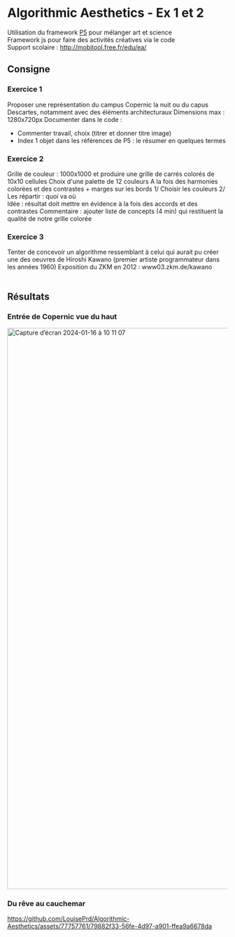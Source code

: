 # Algorithmic Aesthetics - Ex 1 et 2

Utilisation du framework  <a href="https://p5js.org/" target="_blank">P5</a> pour mélanger art et science <br>
Framework js pour faire des activités créatives via le code<br>
Support scolaire : http://mobitool.free.fr/edu/ea/

## Consigne

### Exercice 1
Proposer une représentation du campus Copernic la nuit ou du capus Descartes, notamment avec des éléments architecturaux
Dimensions max : 1280x720px
Documenter dans le code : 
- Commenter travail, choix (titrer et donner titre image)
- Index 1 objet dans les références de P5 : le résumer en quelques termes

### Exercice 2
Grille de couleur : 1000x1000 et produire une grille de carrés colorés de 10x10 cellules
Choix d'une palette de 12 couleurs
A la fois des harmonies colorées et des contrastes + marges sur les bords
1/ Choisir les couleurs
2/ Les répartir : quoi va où<br>
Idée : résultat doit mettre en évidence à la fois des accords et des contrastes
Commentaire : ajouter liste de concepts (4 min) qui restituent la qualité de notre grille colorée

### Exercice 3
Tenter de concevoir un algorithme ressemblant à celui qui aurait pu créer une des oeuvres de Hiroshi Kawano (premier artiste programmateur dans les années 1960)
Exposition du ZKM en 2012 : www03.zkm.de/kawano<br><br>

## Résultats
### Entrée de Copernic vue du haut
<img width="1280" alt="Capture d’écran 2024-01-16 à 10 11 07" src="https://github.com/LouisePrd/Algorithmic-Aesthetics-Ex1/assets/77757761/bd70aef8-ea08-47dc-8c0b-4fdbfe079bd0"><br>
### Du rêve au cauchemar
https://github.com/LouisePrd/Algorithmic-Aesthetics/assets/77757761/79882f33-56fe-4d97-a901-ffea9a6678da

